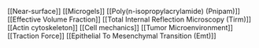[[Near-surface]]
[[Microgels]]
[[Poly(n-isopropylacrylamide) (Pnipam)]]
[[Effective Volume Fraction]]
[[Total Internal Reflection Microscopy (Tirm)]]
[[Actin cytoskeleton]]
[[Cell mechanics]]
[[Tumor Microenvironment]]
[[Traction Force]]
[[Epithelial To Mesenchymal Transition (Emt)]]
